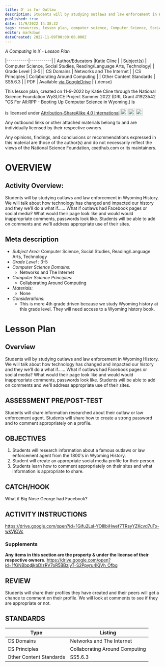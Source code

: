 ```yaml
---
title: O' is for Outlaw
description: Students will by studying outlaws and law enforcement in Wyoming History. We will talk about how technology has changed and impacted our history and they we'll do a what if...... What if outlaws had Facebook pages or social media? What would their page look like and would would inappropriate comments, passwords look like. Students will be able to add on comments and we'll address appropriate use of their sites.
published: true
date: 11/9/2022 14:38:32
tags: resources, lesson plan, computer science, Computer Science, Social Studies, Reading/Language Arts, Technology 
editor: markdown
dateCreated: 2022-11-09T00:00:00.000Z
---
```

*A Computing in X - Lesson Plan*

|-----------|-----------|
| Author/Educators |Katie Cline |
| Subject(s) | Computer Science, Social Studies, Reading/Language Arts, Technology|
| Grade Level | 3-5|
| CS Domains | Networks and The Internet |
| CS Principles | Collaborating Around Computing |
| Other Content Standards | SS5.6.3 | 
| PDF | Available [via GoogleDrive]() |
{.dense}






This lesson plan, created on 11-9-2022 by Katie Cline through the National Science Foundation WySLICE Project Summer 2022 (DRL Grant #1923542 "CS For All:RPP - Booting Up Computer Science in Wyoming.) is  <p xmlns:cc="http://creativecommons.org/ns#" >  is licensed under <a href="http://creativecommons.org/licenses/by-sa/4.0/?ref=chooser-v1" target="_blank" rel="license noopener noreferrer" style="display:inline-block;">Attribution-ShareAlike 4.0 International<img style="height:22px!important;margin-left:3px;vertical-align:text-bottom;" src="https://mirrors.creativecommons.org/presskit/icons/cc.svg?ref=chooser-v1"><img style="height:22px!important;margin-left:3px;vertical-align:text-bottom;" src="https://mirrors.creativecommons.org/presskit/icons/by.svg?ref=chooser-v1"><img style="height:22px!important;margin-left:3px;vertical-align:text-bottom;" src="https://mirrors.creativecommons.org/presskit/icons/sa.svg?ref=chooser-v1"></a></p>


Any outbound links or other attached materials belong to and are individually licensed by their respective owners. 


Any opinions, findings, and conclusions or recommendations expressed in this material are those of the author(s) and do not necessarily reflect the views of the National Science Foundation, cxedhub.com or its maintainers.


# OVERVIEW
## Activity Overview:  
Students will by studying outlaws and law enforcement in Wyoming History. We will talk about how technology has changed and impacted our history and they we'll do a what if...... What if outlaws had Facebook pages or social media? What would their page look like and would would inappropriate comments, passwords look like. Students will be able to add on comments and we'll address appropriate use of their sites.
## Meta description
+ *Subject Area:* Computer Science, Social Studies, Reading/Language Arts, Technology 
+ *Grade Level :* 3-5 
+ *Computer Science Domains:*
   + Networks and The Internet
+ *Computer Science Principles:*
   + Collaborating Around Computing
+ *Materials:* 
   + None
+ *Considerations:*
   + This is more 4th grade driven because we study Wyoming history at this grade level.  They will need access to a Wyoming history book.


# Lesson Plan
## Overview
Students will by studying outlaws and law enforcement in Wyoming History. We will talk about how technology has changed and impacted our history and they we'll do a what if...... What if outlaws had Facebook pages or social media? What would their page look like and would would inappropriate comments, passwords look like. Students will be able to add on comments and we'll address appropriate use of their sites.
## ASSESSMENT PRE/POST-TEST
Students will share information researched about their outlaw or law enforcement agent. 
Students will share how to create a strong password and to comment appropriately on a profile.
## OBJECTIVES
1. Students will research information about a famous outlaws or law enforcement agent from the 1800's in Wyoming History.  
2. Student will create an appropriate social media profile for their person.
3. Students learn how to comment appropriately on their sites and what information is appropriate to share.


## CATCH/HOOK
What if Big Nose George had Facebook?


## ACTIVITY INSTRUCTIONS
https://drive.google.com/open?id=1Gjfu2Lsl-YOlIlbiHwef7TRsyYZKcvd7uTx-wkVjOVc


### Supplements
**Any items in this section are the property & under the license of their respective owners.**
https://drive.google.com/open?id=1fGNBbpdjkbDlzRV7oR5BBzjyT-S2Ppyru4KjVh_Ofbg




## REVIEW
Students will share their profiles they have created and their peers will get a chance to comment on their profile.  We will look at comments to see if they are appropriate or not.
## STANDARDS        
| Type | Listing | 
|-----------|-----------|
| CS Domains  | Networks and The Internet|
| CS Principles   | Collaborating Around Computing|
| Other Content Standards | SS5.6.3  |